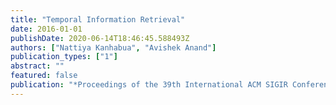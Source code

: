 ```yaml
---
title: "Temporal Information Retrieval"
date: 2016-01-01
publishDate: 2020-06-14T18:46:45.588493Z
authors: ["Nattiya Kanhabua", "Avishek Anand"]
publication_types: ["1"]
abstract: ""
featured: false
publication: "*Proceedings of the 39th International ACM SIGIR Conference on Research and Development in Information Retrieval*"
---
```


